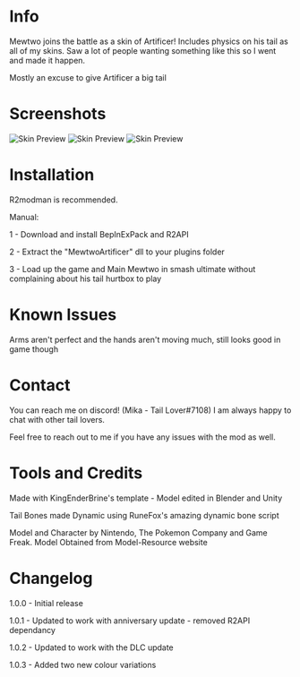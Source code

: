# Info

Mewtwo joins the battle as a skin of Artificer! Includes physics on his tail as all of my skins. Saw a lot of people wanting something like this so I went and made it happen.

Mostly an excuse to give Artificer a big tail


# Screenshots
![Skin Preview](https://cdn.discordapp.com/attachments/567832879879553037/816373696838369290/unknown.png)
![Skin Preview](https://cdn.discordapp.com/attachments/567832879879553037/816374526145200138/unknown.png)
![Skin Preview](https://cdn.discordapp.com/attachments/567832879879553037/816374830462009414/unknown.png)

# Installation

R2modman is recommended. 

Manual:

1 - Download and install BepInExPack and R2API 

2 - Extract the "MewtwoArtificer" dll to your plugins folder

3 - Load up the game and Main Mewtwo in smash ultimate without complaining about his tail hurtbox to play

# Known Issues

Arms aren't perfect and the hands aren't moving much, still looks good in game though

# Contact

You can reach me on discord! (Mika - Tail Lover#7108) I am always happy to chat with other tail lovers.

Feel free to reach out to me if you have any issues with the mod as well.

# Tools and Credits

Made with KingEnderBrine's template - Model edited in Blender and Unity

Tail Bones made Dynamic using RuneFox's amazing dynamic bone script

Model and Character by Nintendo, The Pokemon Company and Game Freak. Model Obtained from Model-Resource website

# Changelog

1.0.0 - Initial release

1.0.1 - Updated to work with anniversary update - removed R2API dependancy

1.0.2 - Updated to work with the DLC update

1.0.3 - Added two new colour variations